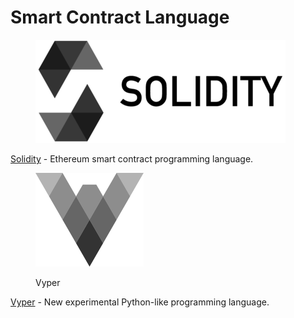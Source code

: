 # Smart Contract Language

<figure><img src="../../.gitbook/assets/image (37).png" alt=""><figcaption></figcaption></figure>

[Solidity](https://docs.soliditylang.org/en/latest/) - Ethereum smart contract programming language.



<figure><img src="../../.gitbook/assets/image (3).png" alt=""><figcaption><p>Vyper</p></figcaption></figure>

[Vyper](https://vyper.readthedocs.io/en/latest/) - New experimental Python-like programming language.

##

